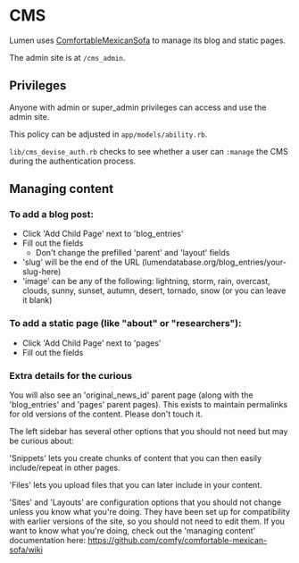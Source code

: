 # CMS

Lumen uses [ComfortableMexicanSofa](https://github.com/comfy/comfortable-mexican-sofa/) to manage its blog and static pages.

The admin site is at `/cms_admin`.

## Privileges
Anyone with admin or super_admin privileges can access and use the admin site.

This policy can be adjusted in `app/models/ability.rb`.

`lib/cms_devise_auth.rb` checks to see whether a user can `:manage` the CMS
during the authentication process.

## Managing content

### To add a blog post:
* Click 'Add Child Page' next to 'blog_entries'
* Fill out the fields
  * Don't change the prefilled 'parent' and 'layout' fields
* 'slug' will be the end of the URL (lumendatabase.org/blog_entries/your-slug-here)
* 'image' can be any of the following: lightning, storm, rain, overcast, clouds, sunny, sunset, autumn, desert, tornado, snow (or you can leave it blank)

### To add a static page (like "about" or "researchers"):
* Click 'Add Child Page' next to 'pages'
* Fill out the fields

### Extra details for the curious
You will also see an 'original_news_id' parent page (along with the 'blog_entries' and 'pages' parent pages). This exists to maintain permalinks for old versions of the content. Please don't touch it.

The left sidebar has several other options that you should not need but may be curious about:

'Snippets' lets you create chunks of content that you can then easily include/repeat in other pages.

'Files' lets you upload files that you can later include in your content.

'Sites' and 'Layouts' are configuration options that you should not change unless you know what you're doing. They have been set up for compatibility with earlier versions of the site, so you should not need to edit them. If you want to know what you're doing, check out the 'managing content' documentation here: https://github.com/comfy/comfortable-mexican-sofa/wiki
